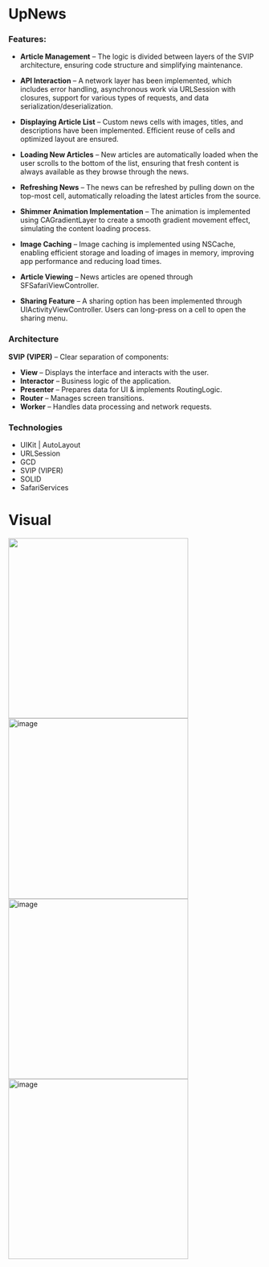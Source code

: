 # UpNews

### Features:
- **Article Management** – The logic is divided between layers of the SVIP architecture, ensuring code structure and simplifying maintenance.

- **API Interaction** – A network layer has been implemented, which includes error handling, asynchronous work via URLSession with closures, support for various types of requests, and data serialization/deserialization.

- **Displaying Article List** – Custom news cells with images, titles, and descriptions have been implemented. Efficient reuse of cells and optimized layout are ensured.

- **Loading New Articles** – New articles are automatically loaded when the user scrolls to the bottom of the list, ensuring that fresh content is always available as they browse through the news.

- **Refreshing News** – The news can be refreshed by pulling down on the top-most cell, automatically reloading the latest articles from the source.
  
- **Shimmer Animation Implementation** – The animation is implemented using CAGradientLayer to create a smooth gradient movement effect, simulating the content loading process.
  
- **Image Caching** – Image caching is implemented using NSCache, enabling efficient storage and loading of images in memory, improving app performance and reducing load times.
  
- **Article Viewing** – News articles are opened through SFSafariViewController.
  
- **Sharing Feature** – A sharing option has been implemented through UIActivityViewController. Users can long-press on a cell to open the sharing menu.


### Architecture
**SVIP (VIPER)** – Clear separation of components:
  - **View** – Displays the interface and interacts with the user.
  - **Interactor** – Business logic of the application.
  - **Presenter** – Prepares data for UI & implements RoutingLogic.
  - **Router** – Manages screen transitions.
  - **Worker** – Handles data processing and network requests.


### Technologies
- UIKit | AutoLayout
- URLSession
- GCD
- SVIP (VIPER)
- SOLID
- SafariServices

# Visual
<img src="https://github.com/user-attachments/assets/848c4ccc-75a4-4eb7-9cf4-186e2bc4fd5f" width="358.33"/>
<img width="358.33" alt="image" src="https://github.com/user-attachments/assets/2d787eff-7a3c-40d4-89c2-72fb70d6f949" />
<img width="358.33" alt="image" src="https://github.com/user-attachments/assets/bccfb05b-6b9d-4e9f-9f1a-f893fa54c9a6" />
<img width="358.33" alt="image" src="https://github.com/user-attachments/assets/d907c4ed-0fd9-4916-a54d-fc684a993e28" />


